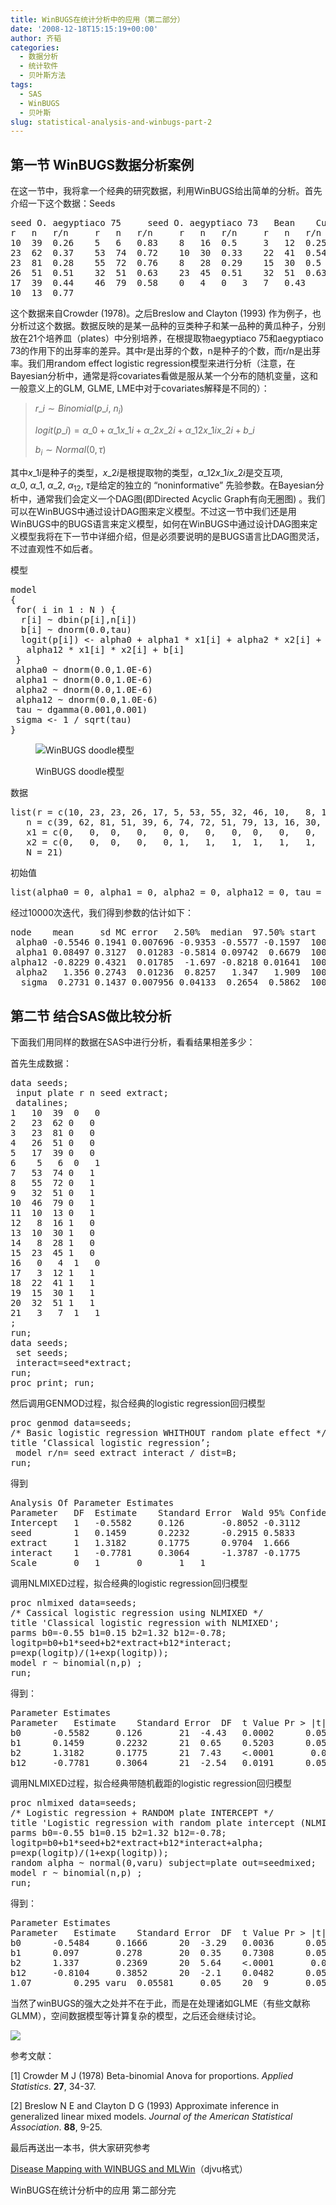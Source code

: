 ```yaml
---
title: WinBUGS在统计分析中的应用（第二部分）
date: '2008-12-18T15:15:19+00:00'
author: 齐韬
categories:
  - 数据分析
  - 统计软件
  - 贝叶斯方法
tags:
  - SAS
  - WinBUGS
  - 贝叶斯
slug: statistical-analysis-and-winbugs-part-2
---
```


## <span style="#800000;">第一节 WinBUGS数据分析案例</span>

在这一节中，我将拿一个经典的研究数据，利用WinBUGS给出简单的分析。首先介绍一下这个数据：Seeds

<pre class="brush: r">seed O. aegyptiaco 75 	seed O. aegyptiaco 73	Bean 	Cucumber 	Bean 	Cucumber
r 	n 	r/n 	r 	n 	r/n 	r 	n 	r/n 	r 	n 	r/n
10 	39 	0.26 	5 	6 	0.83 	8 	16 	0.5 	3 	12 	0.25
23 	62 	0.37 	53 	74 	0.72 	10 	30 	0.33 	22 	41 	0.54
23 	81 	0.28 	55 	72 	0.76 	8 	28 	0.29 	15 	30 	0.5
26 	51 	0.51 	32 	51 	0.63 	23 	45 	0.51 	32 	51 	0.63
17 	39 	0.44 	46 	79 	0.58 	0 	4 	0 	3 	7 	0.43
10 	13 	0.77</pre>

<!--more-->这个数据来自Crowder (1978)。之后Breslow and Clayton (1993) 作为例子，也分析过这个数据。数据反映的是某一品种的豆类种子和某一品种的黄瓜种子，分别放在21个培养皿（plates）中分别培养，在根提取物aegyptiaco 75和aegyptiaco 73的作用下的出芽率的差异。其中r是出芽的个数，n是种子的个数，而r/n是出芽率。我们用random effect logistic regression模型来进行分析（注意，在Bayesian分析中，通常是将covariates看做是服从某一个分布的随机变量，这和一般意义上的GLM, GLME, LME中对于covariates解释是不同的）：

> $r\_i \sim Binomial(p\_i, ~n_i)$
> 
> $logit(p\_i)=\alpha\_0 + \alpha\_1 x\_{1i} + \alpha\_2 x\_{2i} + \alpha\_{12} x\_{1i} x\_{2i} + b\_i$
> 
> $b_i \sim Normal(0, \tau)$

其中$x\_{1i}$是种子的类型，$x\_{2i}$是根提取物的类型，$\alpha\_{12} x\_{1i} x\_{2i}$是交互项, $\alpha\_0,~\alpha\_1,~\alpha\_2,~\alpha_{12},~\tau$是给定的独立的 &#8220;noninformative&#8221; 先验参数。在Bayesian分析中，通常我们会定义一个DAG图(即Directed Acyclic Graph有向无圈图) 。我们可以在WinBUGS中通过设计DAG图来定义模型。不过这一节中我们还是用WinBUGS中的BUGS语言来定义模型，如何在WinBUGS中通过设计DAG图来定义模型我将在下一节中详细介绍，但是必须要说明的是BUGS语言比DAG图灵活，不过直观性不如后者。

模型

<pre class="brush: r">model
{
 for( i in 1 : N ) {
  r[i] ~ dbin(p[i],n[i])
  b[i] ~ dnorm(0.0,tau)
  logit(p[i]) &lt;- alpha0 + alpha1 * x1[i] + alpha2 * x2[i] +
   alpha12 * x1[i] * x2[i] + b[i]
 }
 alpha0 ~ dnorm(0.0,1.0E-6)
 alpha1 ~ dnorm(0.0,1.0E-6)
 alpha2 ~ dnorm(0.0,1.0E-6)
 alpha12 ~ dnorm(0.0,1.0E-6)
 tau ~ dgamma(0.001,0.001)
 sigma &lt;- 1 / sqrt(tau)
}</pre><figure id="attachment_1264" style="width: 500px" class="wp-caption aligncenter">

![WinBUGS doodle模型](https://cos.name/wp-content/uploads/2008/12/WinBUGS-doodle.png "WinBUGS doodle模型")<figcaption class="wp-caption-text">WinBUGS doodle模型</figcaption></figure> 

数据

<pre class="brush: r">list(r = c(10, 23, 23, 26, 17, 5, 53, 55, 32, 46, 10,   8, 10,   8, 23, 0,  3, 22, 15, 32, 3),
   n = c(39, 62, 81, 51, 39, 6, 74, 72, 51, 79, 13, 16, 30, 28, 45, 4, 12, 41, 30, 51, 7),
   x1 = c(0,   0,  0,   0,   0, 0,   0,   0,  0,   0,   0,  1,   1,   1,   1, 1,   1,  1,   1,   1, 1),
   x2 = c(0,   0,  0,   0,   0, 1,   1,   1,  1,   1,   1,  0,   0,   0,   0, 0,   1,  1,   1,   1, 1),
   N = 21)</pre>

初始值

<pre class="brush: r">list(alpha0 = 0, alpha1 = 0, alpha2 = 0, alpha12 = 0, tau = 1)</pre>

经过10000次迭代，我们得到参数的估计如下：

<pre class="brush: r">node    mean     sd MC error   2.50%  median  97.50% start
 alpha0 -0.5546 0.1941 0.007696 -0.9353 -0.5577 -0.1597  1001
 alpha1 0.08497 0.3127  0.01283 -0.5814 0.09742  0.6679  1001
alpha12 -0.8229 0.4321  0.01785  -1.697 -0.8218 0.01641  1001
 alpha2   1.356 0.2743  0.01236  0.8257   1.347   1.909  1001
  sigma  0.2731 0.1437 0.007956 0.04133  0.2654  0.5862  1001</pre>

## <span style="#800000;">第二节 结合SAS做比较分析 </span>

下面我们用同样的数据在SAS中进行分析，看看结果相差多少：

首先生成数据：

<pre class="brush: r">data seeds;
 input plate r n seed extract;
 datalines;
1   10  39  0   0
2   23  62 0   0
3   23  81 0   0
4   26  51 0   0
5   17  39 0   0
6    5   6  0   1
7   53  74 0   1
8   55  72 0   1
9   32  51 0   1
10  46  79 0   1
11  10  13 0   1
12   8  16 1   0
13  10  30 1   0
14   8  28 1   0
15  23  45 1   0
16   0   4  1   0
17   3  12 1   1
18  22  41 1   1
19  15  30 1   1
20  32  51 1   1
21   3   7  1   1
;
run;
data seeds;
 set seeds;
 interact=seed*extract;
run;
proc print; run;</pre>

然后调用GENMOD过程，拟合经典的logistic regression回归模型

<pre class="brush: r">proc genmod data=seeds;
/* Basic logistic regression WHITHOUT random plate effect */
title ‘Classical logistic regression’;
 model r/n= seed extract interact / dist=B;
run;</pre>

得到

<pre class="brush: r">Analysis Of Parameter Estimates
Parameter	DF	Estimate	Standard Error	Wald 95% Confidence Limits	Chi-Square	Pr &gt; ChiSq
Intercept	1	-0.5582		0.126		-0.8052	-0.3112			19.62	     	&lt;.0001
seed		1	0.1459		0.2232		-0.2915	0.5833			0.43		0.5132
extract		1	1.3182		0.1775		0.9704	1.666			55.17	      	&lt;.0001
interact	1	-0.7781		0.3064		-1.3787	-0.1775			6.45		0.0111
Scale		0	1		0		1	1</pre>

调用NLMIXED过程，拟合经典的logistic regression回归模型

<pre class="brush: r">proc nlmixed data=seeds;
/* Cassical logistic regression using NLMIXED */
title 'Classical logistic regression with NLMIXED';
parms b0=-0.55 b1=0.15 b2=1.32 b12=-0.78;
logitp=b0+b1*seed+b2*extract+b12*interact;
p=exp(logitp)/(1+exp(logitp));
model r ~ binomial(n,p) ;
run;</pre>

得到：

<pre class="brush: r">Parameter Estimates
Parameter	Estimate	Standard Error	DF	t Value	Pr &gt; |t|	Alpha	Lower	Upper	Gradient
b0		-0.5582		0.126		21	-4.43	0.0002		0.05	-0.8202	-0.2961	-0.00000229
b1		0.1459		0.2232		21	0.65	0.5203		0.05	-0.3182	0.61	-8.82E-07
b2		1.3182		0.1775		21	7.43	&lt;.0001		0.05	0.9491	1.6872	-0.00000161
b12		-0.7781		0.3064		21	-2.54	0.0191		0.05	-1.4154	-0.1408	-6.61E-07</pre>

调用<span style="AR-SA;">NLMIXED过程，拟合经典带随机截距的logistic regression回归模型</span>

<pre class="brush: r">proc nlmixed data=seeds;
/* Logistic regression + RANDOM plate INTERCEPT */
title 'Logistic regression with random plate intercept (NLMIXED)';
parms b0=-0.55 b1=0.15 b2=1.32 b12=-0.78;
logitp=b0+b1*seed+b2*extract+b12*interact+alpha;
p=exp(logitp)/(1+exp(logitp));
random alpha ~ normal(0,varu) subject=plate out=seedmixed;
model r ~ binomial(n,p) ;
run;</pre>

得到：

<pre class="brush: r">Parameter Estimates
Parameter	Estimate	Standard Error	DF	t Value	Pr &gt; |t|	Alpha	Lower	Upper	Gradient
b0		-0.5484		0.1666		20	-3.29	0.0036		0.05	-0.896	-0.2009	-0.00087
b1		0.097		0.278		20	0.35	0.7308		0.05	-0.483	0.677	0.00022
b2		1.337		0.2369		20	5.64	&lt;.0001		0.05	0.8428	1.8313	-0.00018
b12		-0.8104		0.3852		20	-2.1	0.0482		0.05	-1.6139	-0.007	0.00037
1.07		0.295 varu	0.05581		0.05	20	9		0.05	-0.0527	0.1643	0.001515</pre>

当然了winBUGS的强大之处并不在于此，而是在处理诸如GLME（有些文献称GLMM），空间数据模型等计算复杂的模型，之后还会继续讨论。
  
![](https://cos.name/wp-content/uploads/2008/12/cover.jpg)
  
参考文献：

[1] Crowder M J (1978) Beta-binomial Anova for proportions. _Applied Statistics_. **27**, 34-37.

[2] Breslow N E and Clayton D G (1993) Approximate inference in generalized linear mixed models. _Journal of the American Statistical Association_. **88**, 9-25.

最后再送出一本书，供大家研究参考

[Disease Mapping with WINBUGS and MLWin](https://cos.name/wp-content/uploads/2008/12/lawson-ab-disease-mapping-with-winbugs-and-ml-win-wiley-2003-isbn-0470856041-600dpitc282s.djvu)（djvu格式）

WinBUGS在统计分析中的应用 第二部分完
